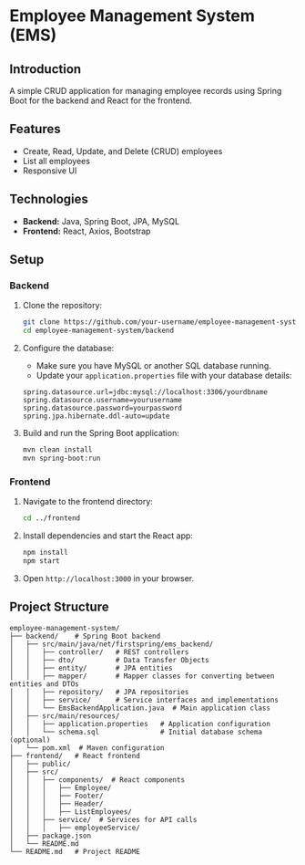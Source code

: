 # Employee Management System (EMS)

## Introduction

A simple CRUD application for managing employee records using Spring Boot for the backend and React for the frontend.

## Features

- Create, Read, Update, and Delete (CRUD) employees
- List all employees
- Responsive UI

## Technologies

- **Backend:** Java, Spring Boot, JPA, MySQL
- **Frontend:** React, Axios, Bootstrap

## Setup

### Backend

1. Clone the repository:
    ```bash
    git clone https://github.com/your-username/employee-management-system.git
    cd employee-management-system/backend
    ```

2. Configure the database:
    - Make sure you have MySQL or another SQL database running.
    - Update your `application.properties` file with your database details:
    ```properties
    spring.datasource.url=jdbc:mysql://localhost:3306/yourdbname
    spring.datasource.username=yourusername
    spring.datasource.password=yourpassword
    spring.jpa.hibernate.ddl-auto=update
    ```

3. Build and run the Spring Boot application:
    ```bash
    mvn clean install
    mvn spring-boot:run
    ```

### Frontend

1. Navigate to the frontend directory:
    ```bash
    cd ../frontend
    ```

2. Install dependencies and start the React app:
    ```bash
    npm install
    npm start
    ```

3. Open `http://localhost:3000` in your browser.

## Project Structure

```plaintext
employee-management-system/
├── backend/    # Spring Boot backend
│   ├── src/main/java/net/firstspring/ems_backend/
│   │   ├── controller/   # REST controllers
│   │   ├── dto/          # Data Transfer Objects
│   │   ├── entity/       # JPA entities
│   │   ├── mapper/       # Mapper classes for converting between entities and DTOs
│   │   ├── repository/   # JPA repositories
│   │   ├── service/      # Service interfaces and implementations
│   │   └── EmsBackendApplication.java  # Main application class
│   ├── src/main/resources/
│   │   ├── application.properties   # Application configuration
│   │   └── schema.sql               # Initial database schema (optional)
│   └── pom.xml  # Maven configuration
├── frontend/   # React frontend
│   ├── public/
│   ├── src/
│   │   ├── components/  # React components
│   │   │   ├── Employee/
│   │   │   ├── Footer/
│   │   │   ├── Header/
│   │   │   ├── ListEmployees/
│   │   ├── service/  # Services for API calls
│   │   │   ├── employeeService/
│   ├── package.json
│   └── README.md
└── README.md   # Project README
